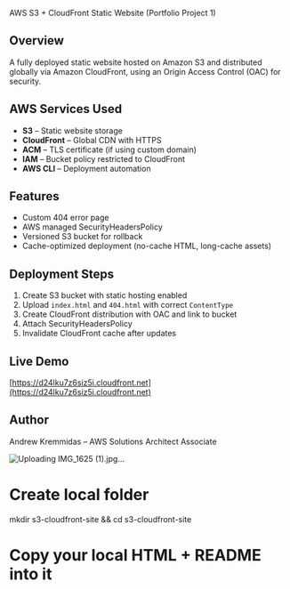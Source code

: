 AWS S3 + CloudFront Static Website (Portfolio Project 1)

## Overview
A fully deployed static website hosted on Amazon S3 and distributed globally via Amazon CloudFront, using an Origin Access Control (OAC) for security.

## AWS Services Used
- **S3** – Static website storage
- **CloudFront** – Global CDN with HTTPS
- **ACM** – TLS certificate (if using custom domain)
- **IAM** – Bucket policy restricted to CloudFront
- **AWS CLI** – Deployment automation

## Features
- Custom 404 error page
- AWS managed SecurityHeadersPolicy
- Versioned S3 bucket for rollback
- Cache-optimized deployment (no-cache HTML, long-cache assets)

## Deployment Steps
1. Create S3 bucket with static hosting enabled
2. Upload `index.html` and `404.html` with correct `ContentType`
3. Create CloudFront distribution with OAC and link to bucket
4. Attach SecurityHeadersPolicy
5. Invalidate CloudFront cache after updates

## Live Demo
[https://d24lku7z6siz5i.cloudfront.net](https://d24lku7z6siz5i.cloudfront.net)

## Author
Andrew Kremmidas – AWS Solutions Architect Associate

![Uploading IMG_1625 (1).jpg…]()



# Create local folder
mkdir s3-cloudfront-site && cd s3-cloudfront-site

# Copy your local HTML + README into it


